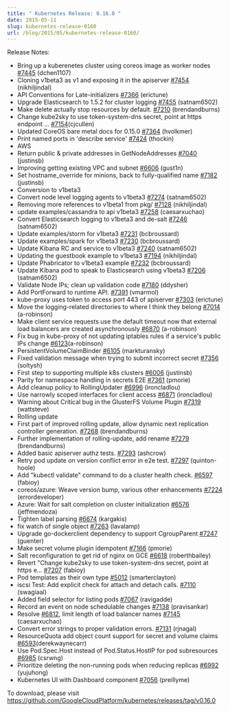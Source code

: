 ```yaml
---
title: " Kubernetes Release: 0.16.0 "
date: 2015-05-11
slug: kubernetes-release-0160
url: /blog/2015/05/kubernetes-release-0160/
---
```

Release Notes:

- Bring up a kuberenetes cluster using coreos image as worker nodes [#7445](https://github.com/GoogleCloudPlatform/kubernetes/pull/7445) (dchen1107)
- Cloning v1beta3 as v1 and exposing it in the apiserver [#7454](https://github.com/GoogleCloudPlatform/kubernetes/pull/7454) (nikhiljindal)
- API Conventions for Late-initializers [#7366](https://github.com/GoogleCloudPlatform/kubernetes/pull/7366) (erictune)
- Upgrade Elasticsearch to 1.5.2 for cluster logging [#7455](https://github.com/GoogleCloudPlatform/kubernetes/pull/7455) (satnam6502)
- Make delete actually stop resources by default. [#7210](https://github.com/GoogleCloudPlatform/kubernetes/pull/7210) (brendandburns)
- Change kube2sky to use token-system-dns secret, point at https endpoint ... [#7154](https://github.com/GoogleCloudPlatform/kubernetes/pull/7154)(cjcullen)
- Updated CoreOS bare metal docs for 0.15.0 [#7364](https://github.com/GoogleCloudPlatform/kubernetes/pull/7364) (hvolkmer)
- Print named ports in 'describe service' [#7424](https://github.com/GoogleCloudPlatform/kubernetes/pull/7424) (thockin)
- AWS
- Return public & private addresses in GetNodeAddresses [#7040](https://github.com/GoogleCloudPlatform/kubernetes/pull/7040) (justinsb)
- Improving getting existing VPC and subnet [#6606](https://github.com/GoogleCloudPlatform/kubernetes/pull/6606) (gust1n)
- Set hostname\_override for minions, back to fully-qualified name [#7182](https://github.com/GoogleCloudPlatform/kubernetes/pull/7182) (justinsb)
- Conversion to v1beta3
- Convert node level logging agents to v1beta3 [#7274](https://github.com/GoogleCloudPlatform/kubernetes/pull/7274) (satnam6502)
- Removing more references to v1beta1 from pkg/ [#7128](https://github.com/GoogleCloudPlatform/kubernetes/pull/7128) (nikhiljindal)
- update examples/cassandra to api v1beta3 [#7258](https://github.com/GoogleCloudPlatform/kubernetes/pull/7258) (caesarxuchao)
- Convert Elasticsearch logging to v1beta3 and de-salt [#7246](https://github.com/GoogleCloudPlatform/kubernetes/pull/7246) (satnam6502)
- Update examples/storm for v1beta3 [#7231](https://github.com/GoogleCloudPlatform/kubernetes/pull/7231) (bcbroussard)
- Update examples/spark for v1beta3 [#7230](https://github.com/GoogleCloudPlatform/kubernetes/pull/7230) (bcbroussard)
- Update Kibana RC and service to v1beta3 [#7240](https://github.com/GoogleCloudPlatform/kubernetes/pull/7240) (satnam6502)
- Updating the guestbook example to v1beta3 [#7194](https://github.com/GoogleCloudPlatform/kubernetes/pull/7194) (nikhiljindal)
- Update Phabricator to v1beta3 example [#7232](https://github.com/GoogleCloudPlatform/kubernetes/pull/7232) (bcbroussard)
- Update Kibana pod to speak to Elasticsearch using v1beta3 [#7206](https://github.com/GoogleCloudPlatform/kubernetes/pull/7206) (satnam6502)
- Validate Node IPs; clean up validation code [#7180](https://github.com/GoogleCloudPlatform/kubernetes/pull/7180) (ddysher)
- Add PortForward to runtime API. [#7391](https://github.com/GoogleCloudPlatform/kubernetes/pull/7391) (vmarmol)
- kube-proxy uses token to access port 443 of apiserver [#7303](https://github.com/GoogleCloudPlatform/kubernetes/pull/7303) (erictune)
- Move the logging-related directories to where I think they belong [#7014](https://github.com/GoogleCloudPlatform/kubernetes/pull/7014) (a-robinson)
- Make client service requests use the default timeout now that external load balancers are created asynchronously [#6870](https://github.com/GoogleCloudPlatform/kubernetes/pull/6870) (a-robinson)
- Fix bug in kube-proxy of not updating iptables rules if a service's public IPs change [#6123](https://github.com/GoogleCloudPlatform/kubernetes/pull/6123)(a-robinson)
- PersistentVolumeClaimBinder [#6105](https://github.com/GoogleCloudPlatform/kubernetes/pull/6105) (markturansky)
- Fixed validation message when trying to submit incorrect secret [#7356](https://github.com/GoogleCloudPlatform/kubernetes/pull/7356) (soltysh)
- First step to supporting multiple k8s clusters [#6006](https://github.com/GoogleCloudPlatform/kubernetes/pull/6006) (justinsb)
- Parity for namespace handling in secrets E2E [#7361](https://github.com/GoogleCloudPlatform/kubernetes/pull/7361) (pmorie)
- Add cleanup policy to RollingUpdater [#6996](https://github.com/GoogleCloudPlatform/kubernetes/pull/6996) (ironcladlou)
- Use narrowly scoped interfaces for client access [#6871](https://github.com/GoogleCloudPlatform/kubernetes/pull/6871) (ironcladlou)
- Warning about Critical bug in the GlusterFS Volume Plugin [#7319](https://github.com/GoogleCloudPlatform/kubernetes/pull/7319) (wattsteve)
- Rolling update
- First part of improved rolling update, allow dynamic next replication controller generation. [#7268](https://github.com/GoogleCloudPlatform/kubernetes/pull/7268) (brendandburns)
- Further implementation of rolling-update, add rename [#7279](https://github.com/GoogleCloudPlatform/kubernetes/pull/7279) (brendandburns)
- Added basic apiserver authz tests. [#7293](https://github.com/GoogleCloudPlatform/kubernetes/pull/7293) (ashcrow)
- Retry pod update on version conflict error in e2e test. [#7297](https://github.com/GoogleCloudPlatform/kubernetes/pull/7297) (quinton-hoole)
- Add "kubectl validate" command to do a cluster health check. [#6597](https://github.com/GoogleCloudPlatform/kubernetes/pull/6597) (fabioy)
- coreos/azure: Weave version bump, various other enhancements [#7224](https://github.com/GoogleCloudPlatform/kubernetes/pull/7224) (errordeveloper)
- Azure: Wait for salt completion on cluster initialization [#6576](https://github.com/GoogleCloudPlatform/kubernetes/pull/6576) (jeffmendoza)
- Tighten label parsing [#6674](https://github.com/GoogleCloudPlatform/kubernetes/pull/6674) (kargakis)
- fix watch of single object [#7263](https://github.com/GoogleCloudPlatform/kubernetes/pull/7263) (lavalamp)
- Upgrade go-dockerclient dependency to support CgroupParent [#7247](https://github.com/GoogleCloudPlatform/kubernetes/pull/7247) (guenter)
- Make secret volume plugin idempotent [#7166](https://github.com/GoogleCloudPlatform/kubernetes/pull/7166) (pmorie)
- Salt reconfiguration to get rid of nginx on GCE [#6618](https://github.com/GoogleCloudPlatform/kubernetes/pull/6618) (roberthbailey)
- Revert "Change kube2sky to use token-system-dns secret, point at https e... [#7207](https://github.com/GoogleCloudPlatform/kubernetes/pull/7207) (fabioy)
- Pod templates as their own type [#5012](https://github.com/GoogleCloudPlatform/kubernetes/pull/5012) (smarterclayton)
- iscsi Test: Add explicit check for attach and detach calls. [#7110](https://github.com/GoogleCloudPlatform/kubernetes/pull/7110) (swagiaal)
- Added field selector for listing pods [#7067](https://github.com/GoogleCloudPlatform/kubernetes/pull/7067) (ravigadde)
- Record an event on node schedulable changes [#7138](https://github.com/GoogleCloudPlatform/kubernetes/pull/7138) (pravisankar)
- Resolve [#6812](https://github.com/GoogleCloudPlatform/kubernetes/issues/6812), limit length of load balancer names [#7145](https://github.com/GoogleCloudPlatform/kubernetes/pull/7145) (caesarxuchao)
- Convert error strings to proper validation errors. [#7131](https://github.com/GoogleCloudPlatform/kubernetes/pull/7131) (rjnagal)
- ResourceQuota add object count support for secret and volume claims [#6593](https://github.com/GoogleCloudPlatform/kubernetes/pull/6593)(derekwaynecarr)
- Use Pod.Spec.Host instead of Pod.Status.HostIP for pod subresources [#6985](https://github.com/GoogleCloudPlatform/kubernetes/pull/6985) (csrwng)
- Prioritize deleting the non-running pods when reducing replicas [#6992](https://github.com/GoogleCloudPlatform/kubernetes/pull/6992) (yujuhong)
- Kubernetes UI with Dashboard component [#7056](https://github.com/GoogleCloudPlatform/kubernetes/pull/7056) (preillyme)

To download, please visit https://github.com/GoogleCloudPlatform/kubernetes/releases/tag/v0.16.0
